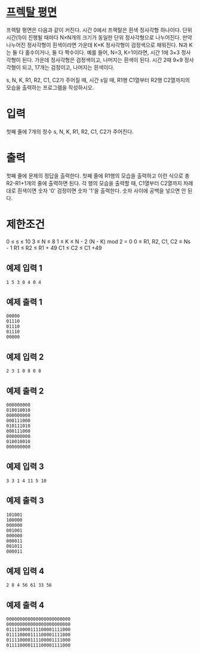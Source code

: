 # [프렉탈 평면](https://www.acmicpc.net/problem/1030)

프렉탈 평면은 다음과 같이 커진다. 시간 0에서 프렉탈은 흰색 정사각형 하나이다. 단위 시간(1)이 진행될 때마다 N×N개의 크기가 동일한 단위 정사각형으로 나누어진다. 만약 나누어진 정사각형이 흰색이라면 가운데 K×K 정사각형이 검정색으로 채워진다. N과 K는 둘 다 홀수이거나, 둘 다 짝수이다.
예를 들어, N=3, K=1이라면, 시간 1에 3×3 정사각형이 된다. 가운데 정사각형은 검정색이고, 나머지는 흰색이 된다. 시간 2때 9×9 정사각형이 되고, 17개는 검정이고, 나머지는 흰색이다.

s, N, K, R1, R2, C1, C2가 주어질 때, 시간 s일 때, R1행 C1열부터 R2행 C2열까지의 모습을 출력하는 프로그램을 작성하시오.

# 입력


첫째 줄에 7개의 정수 s, N, K, R1, R2, C1, C2가 주어진다.

# 출력


첫째 줄에 문제의 정답을 출력한다. 첫째 줄에 R1행의 모습을 출력하고 이런 식으로 총 R2-R1+1개의 줄에 출력하면 된다. 각 행의 모습을 출력할 때, C1열부터 C2열까지 차례대로 흰색이면 숫자 '0' 검정이면 숫자 '1'을 출력한다. 숫자 사이에 공백을 넣으면 안 된다.

# 제한조건

0 ≤ s ≤ 10
3 ≤ N ≤ 8
1 ≤ K ≤ N - 2
(N - K) mod 2 = 0
0 ≤ R1, R2, C1, C2 ≤ Ns - 1
R1 ≤ R2 ≤ R1 + 49
C1 ≤ C2 ≤ C1 +49

## 예제 입력 1

```
1 5 3 0 4 0 4
```

## 예제 출력 1

```
00000
01110
01110
01110
00000
```

## 예제 입력 2

```
2 3 1 0 8 0 8
```

## 예제 출력 2

```
000000000
010010010
000000000
000111000
010111010
000111000
000000000
010010010
000000000
```

## 예제 입력 3

```
3 3 1 4 11 5 10
```

## 예제 출력 3

```
101001
100000
000000
001001
000000
000011
001011
000011
```

## 예제 입력 4

```
2 8 4 56 61 33 56
```

## 예제 출력 4

```
000000000000000000000000
000000000000000000000000
011110000111100001111000
011110000111100001111000
011110000111100001111000
011110000111100001111000
```

